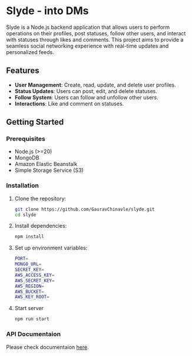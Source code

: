 # Slyde - into DMs

Slyde is a Node.js backend application that allows users to perform operations on their profiles, post statuses, follow other users, and interact with statuses through likes and comments. This project aims to provide a seamless social networking experience with real-time updates and personalized feeds.

## Features

- **User Management**: Create, read, update, and delete user profiles.
- **Status Updates**: Users can post, edit, and delete statuses.
- **Follow System**: Users can follow and unfollow other users.
- **Interactions**: Like and comment on statuses.

## Getting Started

### Prerequisites

- Node.js (>=20)
- MongoDB
- Amazon Elastic Beanstalk
- Simple Storage Service (S3)

### Installation

1. Clone the repository:
   ```bash
   git clone https://github.com/GauravChinavle/slyde.git
   cd slyde
   
2. Install dependencies:
    ```bash
   npm install
3. Set up environment variables:
    ```bash
    PORT=
    MONGO_URL=
    SECRET_KEY=
    AWS_ACCESS_KEY=
    AWS_SECRET_KEY=
    AWS_REGION=
    AWS_BUCKET=
    AWS_KEY_ROOT=
4. Start server
   ```bash
   npm run start
   
### API Documentaion
Please check documentaion [here](https://documenter.getpostman.com/view/17368663/2sA3XQi2a1).
